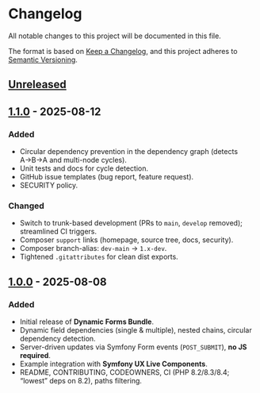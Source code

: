 # Changelog
All notable changes to this project will be documented in this file.

The format is based on [Keep a Changelog](https://keepachangelog.com/en/1.1.0/),
and this project adheres to [Semantic Versioning](https://semver.org/spec/v2.0.0.html).


## [Unreleased]

## [1.1.0] - 2025-08-12
### Added
- Circular dependency prevention in the dependency graph (detects A→B→A and multi-node cycles).
- Unit tests and docs for cycle detection.
- GitHub issue templates (bug report, feature request).
- SECURITY policy.

### Changed
- Switch to trunk-based development (PRs to `main`, `develop` removed); streamlined CI triggers.
- Composer `support` links (homepage, source tree, docs, security).
- Composer branch-alias: `dev-main` → `1.x-dev`.
- Tightened `.gitattributes` for clean dist exports.

## [1.0.0] - 2025-08-08
### Added
- Initial release of **Dynamic Forms Bundle**.
- Dynamic field dependencies (single & multiple), nested chains, circular dependency detection.
- Server-driven updates via Symfony Form events (`POST_SUBMIT`), **no JS required**.
- Example integration with **Symfony UX Live Components**.
- README, CONTRIBUTING, CODEOWNERS, CI (PHP 8.2/8.3/8.4; “lowest” deps on 8.2), paths filtering.

[Unreleased]: https://github.com/sauberdigital/dynamic-forms-bundle/compare/v1.1.0...HEAD
[1.1.0]: https://github.com/sauberdigital/dynamic-forms-bundle/compare/v1.0.0...v1.1.0
[1.0.0]: https://github.com/sauberdigital/dynamic-forms-bundle/releases/tag/v1.0.0
